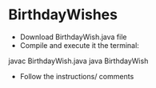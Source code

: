 # BirthdayWishes

- Download BirthdayWish.java file
- Compile and execute it the terminal:

javac BirthdayWish.java
java BirthdayWish

- Follow the instructions/ comments


